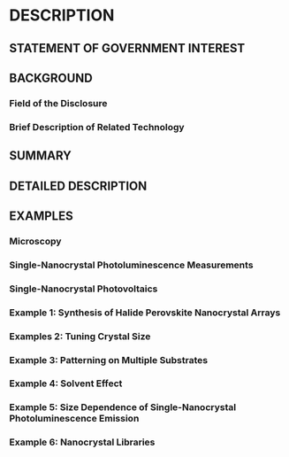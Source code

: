 # DESCRIPTION

## STATEMENT OF GOVERNMENT INTEREST

## BACKGROUND

### Field of the Disclosure

### Brief Description of Related Technology

## SUMMARY

## DETAILED DESCRIPTION

## EXAMPLES

### Microscopy

### Single-Nanocrystal Photoluminescence Measurements

### Single-Nanocrystal Photovoltaics

### Example 1: Synthesis of Halide Perovskite Nanocrystal Arrays

### Examples 2: Tuning Crystal Size

### Example 3: Patterning on Multiple Substrates

### Example 4: Solvent Effect

### Example 5: Size Dependence of Single-Nanocrystal Photoluminescence Emission

### Example 6: Nanocrystal Libraries

